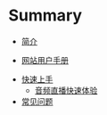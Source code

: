 # Summary

* [简介](README.md)
<!-- * [开发者文档](docs/manual/开发者文档.md) -->
* [网站用户手册](docs/manual/网站用户手册.md)
<!-- * [用户指南]()
  * [手册]() -->
* [快速上手]()
  * [音频直播快速体验](docs/quickstart/音频直播快速体验.md)
* [常见问题]()

